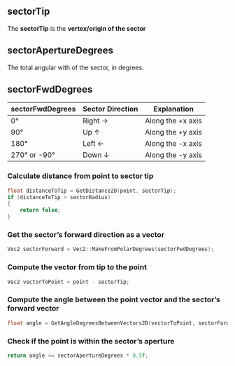 ## sectorTip

The **sectorTip** is the **vertex/origin of the sector**

## sectorApertureDegrees

The total angular with of the sector, in degrees.

## sectorFwdDegrees

| sectorFwdDegrees | Sector Direction | Explanation       |
| ---------------- | ---------------- | ----------------- |
| 0°               | Right →          | Along the +x axis |
| 90°              | Up ↑             | Along the +y axis |
| 180°             | Left ←           | Along the -x axis |
| 270° or -90°     | Down ↓           | Along the -y axis |

### Calculate distance from point to sector tip
```cpp
float distanceToTip = GetDistance2D(point, sectorTip);
if (distanceToTip > sectorRadius)
{
    return false;
}
```
### Get the sector’s forward direction as a vector

```cpp
Vec2 sectorForward = Vec2::MakeFromPolarDegrees(sectorFwdDegrees);
```

### Compute the vector from tip to the point
```cpp
Vec2 vectorToPoint = point - sectorTip;
```

### Compute the angle between the point vector and the sector’s forward vector
```cpp
float angle = GetAngleDegreesBetweenVectors2D(vectorToPoint, sectorForward);
```

### Check if the point is within the sector’s aperture

```cpp
return angle <= sectorApertureDegrees * 0.5f;
```